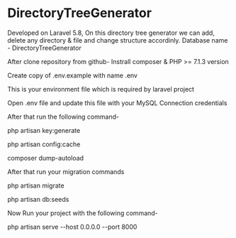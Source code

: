 # DirectoryTreeGenerator
Developed on Laravel 5.8, On this directory tree generator we can add, delete any directory & file and change structure accordinly.
Database name - DirectoryTreeGenerator

After clone repository from github-
Instrall composer & PHP >= 7.1.3 version

Create copy of .env.example with name .env

This is your environment file which is required by laravel project

Open .env file and update this file with your MySQL Connection credentials

After that run the following command-

php artisan key:generate

php artisan config:cache

composer dump-autoload

After that run your migration commands

php artisan migrate

php artisan db:seeds

Now Run your project with the following command-

php artisan serve --host 0.0.0.0 --port 8000

